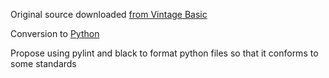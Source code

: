 Original source downloaded [from Vintage Basic](http://www.vintage-basic.net/games.html)

Conversion to [Python](https://www.python.org/about/)

Propose using pylint and black to format python files so that it conforms to some standards
